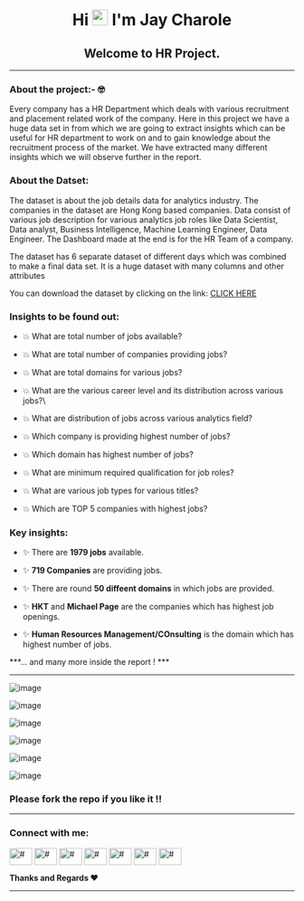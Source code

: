 <h1 align="center">Hi <img loading="lazy" src="https://raw.githubusercontent.com/iampavangandhi/iampavangandhi/master/gifs/Hi.gif" width= "28px"/> I'm Jay Charole</h1>


<h2 align="center">Welcome to HR Project.</h2>

---

### About the project:- 🤓
Every company has a HR Department which deals with various recruitment and placement related work of the company. Here in this project we have a huge data set in from which we are going to extract insights which can be useful for HR department to work on and to gain knowledge about the recruitment process of the market. We have extracted many different insights which we will observe further in the report.

### About the Datset:
The dataset is about the job details data for analytics industry. The companies in the dataset are Hong Kong based companies. Data consist of various job description for various analytics job roles like Data Scientist, Data analyst, Business Intelligence, Machine Learning Engineer, Data Engineer. The Dashboard made at the end is for the HR Team of a company.

The dataset has 6 separate dataset of different days which was combined to make a final data set. It is a huge dataset with many columns and other attributes 

You can download the dataset by clicking on the link: <a href="https://drive.google.com/drive/folders/1cqRV7ZU0-KEjrQLnh4vFHXeP6nHJGMhn?usp=sharing">CLICK HERE</a>

### Insights to be found out:

- 💥 What are total number of jobs available?

- 💥 What are total number of companies providing jobs?

- 💥 What are total domains for various jobs?

- 💥 What are the various career level and its distribution across various jobs?\

- 💥 What are distribution of jobs across various analytics field?

- 💥 Which company is providing highest number of jobs?

- 💥 Which domain has highest number of jobs?

- 💥 What are minimum required qualification for job roles?

- 💥 What are various job types for various titles?

- 💥 Which are TOP 5 companies with highest jobs?

### Key insights:

- ✨ There are **1979 jobs** available.

- ✨ **719 Companies** are providing jobs.

- ✨ There are round **50 diffeent domains** in which jobs are provided.

- ✨ **HKT** and **Michael Page** are the companies which has highest job openings.

- ✨ **Human Resources Management/COnsulting** is the domain which has highest number of jobs.

***... and many more inside the report ! ***

---

  
![image](https://user-images.githubusercontent.com/49811782/134735449-37494456-c8e5-446c-9499-d4fcae035309.png)

![image](https://user-images.githubusercontent.com/49811782/134735474-f89a82b7-0571-459a-a710-20d20414c351.png)

![image](https://user-images.githubusercontent.com/49811782/134735597-770f52d2-e9fc-4af4-86c0-b09a26089ed3.png)

![image](https://user-images.githubusercontent.com/49811782/134735609-2b2c5960-a0c4-4940-8089-31e030a3b931.png)

![image](https://user-images.githubusercontent.com/49811782/134735622-d7585991-10cf-4818-8687-3692855a4e9f.png)

![image](https://user-images.githubusercontent.com/49811782/134735631-736c2021-caff-463d-919b-4d63ffcbaa48.png)

### Please fork the repo if you like it !! 
---
<p align="left">
<h3 align="left">Connect with me:</h3>
<a href="https://twitter.com/CharoleJay"><img align="center" src="https://cdn.jsdelivr.net/npm/simple-icons@3.0.1/icons/twitter.svg" alt="#" height="30" width="40" /></a>
<a href="https://www.linkedin.com/in/jay-charole-2ab005153/"><img align="center" src="https://cdn.jsdelivr.net/npm/simple-icons@3.0.1/icons/linkedin.svg" alt="#" height="30" width="40" /></a>
<a href="#" target="blank"><img align="center" src="https://cdn.jsdelivr.net/npm/simple-icons@3.0.1/icons/stackoverflow.svg" alt="#" height="30" width="40" /></a>
<a href="https://www.kaggle.com/jaycharole" target="blank"><img align="center" src="https://cdn.jsdelivr.net/npm/simple-icons@3.0.1/icons/kaggle.svg" alt="#" height="30" width="40" /></a>
<a href="https://www.instagram.com/im_jaycharole004/" target="blank"><img align="center" src="https://cdn.jsdelivr.net/npm/simple-icons@3.0.1/icons/instagram.svg" alt="#" height="30" width="40" /></a>
<a href="#" target="blank"><img align="center" src="https://cdn.jsdelivr.net/npm/simple-icons@3.0.1/icons/medium.svg" alt="#" height="30" width="40" /></a>
<a href="#" target="blank"><img align="center" src="https://cdn.jsdelivr.net/npm/simple-icons@3.0.1/icons/geeksforgeeks.svg" alt="#" height="30" width="40" /></a>
</p>

**Thanks and Regards ❤**
<hr/>

